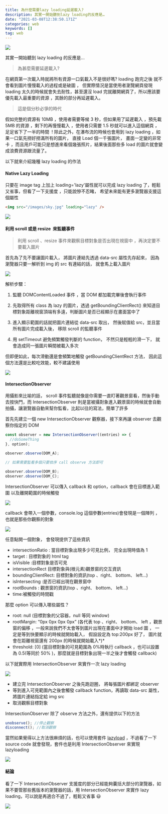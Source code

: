 ```yaml
---
title: 為什麼需要lazy loading延遲載入?
description: 其實一開始聽到lazy loading的反應是…
date: "2021-03-08T12:38:50.171Z"
categories: web
keywords: []
tag: web
---
```


![](/img/1__5b5aMXOJt9zP__siBG__ZCTA.jpeg)

其實一開始聽到 lazy loading 的反應是…

> 為甚麼需要延遲載入?

在網頁第一次載入時就將所有資源一口氣載入不是很好嗎? loading 跑完之後 就不會看到圖片慢慢載入的過程或是破圖 ， 但實際情況是當使用者瀏覽網頁發現 loading 太久的時候就會失去耐性，甚至還沒 load 完就離開網頁了，所以應該要優先載入最重要的資源 ，其餘的部分再延遲載入。

> 這是個分秒必爭的時代

假如完整的資源有 10MB ，使用者需要等候 3 秒，但如果用了延遲載入 ，預先載 5MB 的資源 ，剩下的再慢慢載入 ，使用者只需要 1.5 秒就可以進入這個網頁 ，足足省下了一半的時間  ! 除此之外，在瀑布流的時候也會用到 lazy loading ，如果一口氣先撈好撈滿所有的圖片， 直接 Load 個一千張圖片， 畫面一定變的非常卡 ，而且用戶可能只是想進來看個幾張照片，結果後面那些多 load 的圖片就會變成浪費資源跟流量了。

以下就來介紹幾種 lazy loading 的作法

#### Native Lazy Loading

只要在 image tag 上加上 loading='lazy'屬性就可以完成 lazy loading 了，輕鬆又省事，但看了一下支援度 ，只能說慘不忍睹， 希望未來能有更多瀏覽器支援這個屬性

```html
<img src="/images/sky.jpg" loading="lazy" />
```

![](/img/1__gN1w4qVdxFXNAoxaZELzDw.png)

#### 利用 scroll 或是 resize  來監聽事件

> 利用 scroll 、resize 事件來觀察目標對象是否出現在視窗中 ，再決定要不要載入圖片

首先為了先不要讓圖片載入， 將圖片連結先透過 data-src 屬性先存起來， 因為瀏覽器只要一解析到 img 的 src 有連結的話， 就會馬上載入圖片

![](/img/1__pwN3ynz5xMo0JQc8fupuyA.png)

解析步驟：

1. 監聽 DOMContentLoaded 事件 ，當 DOM 都加載完畢後會執行事件

2. 先取得所有 class 為 lazy 的圖片，透過 getBoundingClientRect() 來知道目標對象距離視窗頂端有多遠，判斷圖片是否已經顯示在畫面當中了

3. 進入顯示範圍的話就把圖片連結從 data-src 取出， 然後賦值給 src，並且當所有圖片完成載入後， 移除 scroll 的監聽事件

4. 用 setTimeout 避免頻繁觸發判斷的 function， 不然只是輕輕的滑一下， 就會造成同一張圖片瞬間被載入多次

但即便如此，每次滑動還是會頻繁地觸發 getBoundingClientRect 方法， 因此這個方法還是比較吃效能，較不建議使用

![](/img/1__X79k9Jxhlrp8QkLcJ154bw.png)

#### IntersectionObserver

用攝影來比喻的話， scroll 事件監聽就像是你需要一直盯著觀景窗看，然後手動去按快門，而 IntersectionObserver 則是當被攝對象進入觀景窗的時候就會自動拍攝，讓瀏覽器自動來幫你監看，比起以往的寫法，簡單了許多

首先先建立一個 new IntersectionObserver 觀察器，接下來再讓 observer 去觀察你指定的 DOM

```javascript
const observer = new IntersectionObserver((entries) => {
  //doSomeThing
}, option);

observer.observe(DOM_A);

// 如果需要監看多個只要依序 call observe 方法即可

observer.observe(DOM_B);
observer.observe(DOM_C);
```

IntersectionObserver 可以傳入 callback 和 option，callback 會在目標進入範圍 以及離開範圍的時候觸發

![](/img/1__f9nh6tTlB0ClyKmWM1N5Og.png)

callback 會帶入一個參數，console.log 這個參數(entries)會發現是一個陣列 ，也就是那些你觀察的對象

![](/img/1__ma__ntqvpDxVbxxe__vnhqTA.png)

任意點開一個對象， 會發現提供了這些資訊

- intersectionRatio : 當目標對象出現多少可見比例， 完全出現時值為 1
- target : 目標對象的 html tag
- isVisible :目標對象是否可見
- intersectionRect 目標對象與(根元素)觀景窗的交互資訊
- boundingClientRect: 目標對象的資訊(top 、right、 bottom、 left…)
- isIntersecting :是否已經出現在觀景窗中
- rootBounds : 觀景窗的資訊(top 、right、 bottom、 left…)
- time:被觸發的時間戳

那麼 option 可以傳入哪些屬性？

- root: null (目標對象的父容器，null 等同 window)
- rootMargin: “0px 0px 0px 0px” (各代表 top 、right、 bottom、 left ，觀景窗的偏移 ，一般來說我們不太會等到圖片出現在畫面中才開始 load 圖 ， 一定是等到快要顯示的時候就開始載入， 假設設定為 top:200px 好了， 圖片就會在距離視窗還有 200px 的時候就開始載入*)*
- threshold: \[0\] (當目標對象的可見範圍為 0%時執行 callback ，也可以設置為 0.5(等同於 50% )，那麼就是目標對象出現一半之後才會觸發 callback)

以下就實際用 IntersectionObserver 來實作一次 lazy loading

![](/img/1__EpegzYnQMFzW4bIw6rWNGg.png)

- 建立完 IntersectionObserver 之後先跑迴圈， 將每張圖片都綁定 observer
- 等到進入可見範圍內之後會觸發 callback function，再讀取 data-src 屬性，將圖片連結指定給 img src
- 取消觀察目標對象

IntersectionObserver 除了 observe 方法之外，還有提供以下的方法

```javascript
unobserve(); //停止觀察
disconnect(); //取消觀察
```

當然如果覺得以上方法很麻煩的話，也可以使用套件 [lazyload](https://github.com/tuupola/lazyload) ，不過看了一下 source code 就會發現，套件也是利用 IntersectionObserver 來實現 lazyloading

![](/img/1__wIwkSHRDzsDBG5l5q9__a3Q.png)

#### 結論

看了一下 IntersectionObserver 支援度的部分已經能夠囊括大部分的瀏覽器，如果不要管那些舊版本的瀏覽器的話，用 IntersectionObserver 來實作 lazy loading，可以說是再適合不過了，輕鬆又省事 😃

![](/img/1__BaPODzw1Hs3pMi3g2p__GPQ.png)
